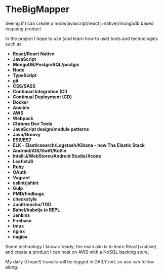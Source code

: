 # TheBigMapper
Seeing if I can create a node/javascript/react(+native)/mongodb based mapping product

In the project I hope to use (and learn *how* to use) tools and technologies such as:

- **React/React Native**
- **JavaScript**
- **MongoDB/PostgreSQL/postgis**
- **Node**
- **TypeScript**
- **git**
- **CSS/SASS**
- **Continual Integration (CI)**
- **Continual Deployment (CD)**
- **Docker**
- **Ansible**
- **AWS**
- **Webpack**
- **Chrome Dev Tools**
- **JavaScript design/module patterns**
- **Java/Groovy**
- **ES6/ES7**
- **ELK - Elasticsearch/Logstash/Kibana - now The Elastic Stack**
- **Android/iOS/Swift/Kotlin**
- **IntelliJ/WebStorm/Android Studio/Xcode**
- **LeafletJS**
- **Ruby**
- **OAuth**
- **Vagrant**
- **eslint/jshint**
- **Gulp**
- **PMD/findbugs**
- **checkstyle**
- **Junit/mocha/TDD**
- **Babel/babeljs.io REPL**
- **Jenkins**
- **Firebase**
- **tmux**
- **nginx**
- **nagios**

Some technology I know already; the main aim is to learn React(+native) and create a product I can host on AWS with a NoSQL backing store.

My daily (I hope!) travails will be logged in DAILY.md, so you can follow along.